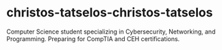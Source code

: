 # christos-tatselos-christos-tatselos
Computer Science student specializing in Cybersecurity, Networking, and Programming. Preparing for CompTIA and CEH certifications.
